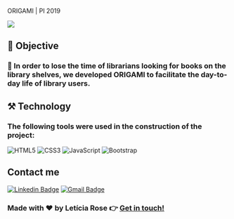 ORIGAMI | PI 2019

![](https://github.com/leticiarose/ORIGAMI-site-Integrator-Project-2019/blob/51012b6f6d19d06bbe58e8ac0e3a2c103f071c01/home%20origami.png)

## 📌 Objective

### 📗 In order to lose the time of librarians looking for books on the library shelves, we developed ORIGAMI to facilitate the day-to-day life of library users.

## ⚒️ Technology

### The following tools were used in the construction of the project:

![HTML5](https://img.shields.io/badge/-HTML5-E34F26?style=flat-square&logo=html5&logoColor=white)
![CSS3](https://img.shields.io/badge/-CSS3-549FDE?style=flat-square&logo=css3&logoColor=white)
![JavaScript](https://img.shields.io/badge/-JavaScript-F7B93E?style=flat-square&logo=javascript&logoColor=fff)
![Bootstrap](https://img.shields.io/badge/-Bootstrap-533B78?style=flat-square&logo=bootstrap&logoColor=white)


## Contact me

[![Linkedin Badge](https://img.shields.io/badge/-Letícia_Rose-FF82AB?style=flat-square&logo=Linkedin&logoColor=white&link=https://www.linkedin.com/in/letíciarose/)](https://www.linkedin.com/in/letíciarose/) 
[![Gmail Badge](https://img.shields.io/badge/-leticia.rosedesanatana@gmail.com-FF82AB?style=flat-square&logo=Gmail&logoColor=white&link=mailto:leticia.rosedesanatana@gmail.com)](mailto:leticia.rosedesanatana@gmail.com)


### Made with ❤️ by Letícia Rose 👉 [Get in touch! ](https://www.linkedin.com/in/let%C3%ADciarose/)
